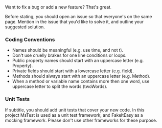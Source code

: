 Want to fix a bug or add a new feature? That's great.

Before stating, you should open an issue so that everyone's on the same page. 
Mention in the issue that you'd like to solve it, and outline your suggested solution.

### Coding Conventions

- Names should be meaningful (e.g. use time, and not t).
- Don't use cruelly brakes for one line conditions or loops.
- Public property names should start with an uppercase letter (e.g. Property).
- Private fields should start with a lowercase letter (e.g. field).
- Methods should always start with an uppercase letter (e.g. Method).
- When a method or variable name contains more then one word, use uppercase letter  to split the words (twoWords).

### Unit Tests

If subtitle, you should add unit tests that cover your new code. In this project MsTest is used as a unit test framework, and FakeItEasy as a mocking framework. Please don't use other frameworks for these purpose.
